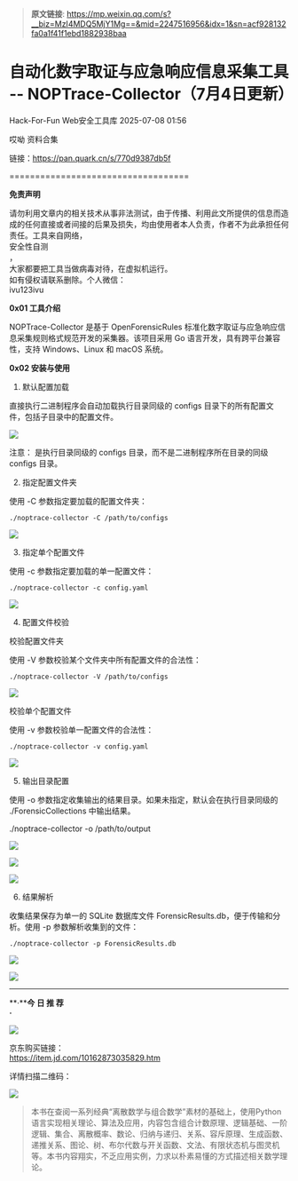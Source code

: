 > **原文链接**: https://mp.weixin.qq.com/s?__biz=MzI4MDQ5MjY1Mg==&mid=2247516956&idx=1&sn=acf928132fa0a1f41f1ebd1882938baa

#  自动化数字取证与应急响应信息采集工具 -- NOPTrace-Collector（7月4日更新）  
Hack-For-Fun  Web安全工具库   2025-07-08 01:56  
  
哎呦 资料合集  
  
链接：https://pan.quark.cn/s/770d9387db5f  
  
===================================  
  
**免责声明**  
  
请勿利用文章内的相关技术从事非法测试，由于传播、利用此文所提供的信息而造成的任何直接或者间接的后果及损失，均由使用者本人负责，作者不为此承担任何责任。工具来自网络，  
安全性自测  
，  
大家都要把工具当做病毒对待，在虚拟机运行。  
如有侵权请联系删除。个人微信：  
ivu123ivu  
  
  
**0x01 工具介绍**  
  
NOPTrace-Collector 是基于 OpenForensicRules 标准化数字取证与应急响应信息采集规则格式规范开发的采集器。该项目采用 Go 语言开发，具有跨平台兼容性，支持 Windows、Linux 和 macOS 系统。  
  
**0x02 安装与使用**  
  
1. 默认配置加载  
  
直接执行二进制程序会自动加载执行目录同级的 configs 目录下的所有配置文件，包括子目录中的配置文件。  
  
![](https://mmbiz.qpic.cn/sz_mmbiz_png/8H1dCzib3UibusVfJXmzIeLa5EtNLA6I8xqg6XmMxibmbsMz8z0kkB6mzb0sQB9hyCLRIJNhPMahyvMdibng0N8f7w/640?wx_fmt=png&from=appmsg "")  
  
注意： 是执行目录同级的 configs 目录，而不是二进制程序所在目录的同级 configs 目录。  
  
2. 指定配置文件夹  
  
使用 -C 参数指定要加载的配置文件夹：  

```
./noptrace-collector -C /path/to/configs
```

  
![](https://mmbiz.qpic.cn/sz_mmbiz_png/8H1dCzib3UibusVfJXmzIeLa5EtNLA6I8xgibmyv2XTyOyMBdbHiaYVzvqLFWqdSq7VAMEOqRrkECO9u5d7aCBDm8A/640?wx_fmt=png&from=appmsg "")  
  
3. 指定单个配置文件  
  
使用 -c 参数指定要加载的单一配置文件：  

```
./noptrace-collector -c config.yaml
```

  
![](https://mmbiz.qpic.cn/sz_mmbiz_png/8H1dCzib3UibusVfJXmzIeLa5EtNLA6I8xAM0yQgcYNTwD6T3cS88pGvp6Bqz4Pq7haGQ5sro029gN8HyJibvicEIQ/640?wx_fmt=png&from=appmsg "")  
  
4. 配置文件校验  
  
校验配置文件夹  
  
使用 -V 参数校验某个文件夹中所有配置文件的合法性：  

```
./noptrace-collector -V /path/to/configs
```

  
![](https://mmbiz.qpic.cn/sz_mmbiz_png/8H1dCzib3UibusVfJXmzIeLa5EtNLA6I8xFM7OMdW4qbiaCgSWEGCBxnCticzeDPFgnj1zeLQeBdABicb6uSp06pruw/640?wx_fmt=png&from=appmsg "")  
  
校验单个配置文件  
  
使用 -v 参数校验单一配置文件的合法性：  

```
./noptrace-collector -v config.yaml
```

  
![](https://mmbiz.qpic.cn/sz_mmbiz_png/8H1dCzib3UibusVfJXmzIeLa5EtNLA6I8xjbtzqe2yVvIJxrdhYicrthS6m8DOvNMTtUAOBFtsicTr5EHlDPh1GdIA/640?wx_fmt=png&from=appmsg "")  
  
5. 输出目录配置  
  
使用 -o 参数指定收集输出的结果目录。如果未指定，默认会在执行目录同级的 ./ForensicCollections 中输出结果。  
  
./noptrace-collector -o /path/to/output  
  
![](https://mmbiz.qpic.cn/sz_mmbiz_png/8H1dCzib3UibusVfJXmzIeLa5EtNLA6I8xmfWjAic3lXxgicE7P8E4qQNW7MzIEIxAicrY8UwPJwL6svoFbCnibqvm1w/640?wx_fmt=png&from=appmsg "")  
  
![](https://mmbiz.qpic.cn/sz_mmbiz_png/8H1dCzib3UibusVfJXmzIeLa5EtNLA6I8xP7KUZGGdt6XLpiacMLER7xw7xwvNxia5CpG05K05AqAiaP4wq1vAIg1sA/640?wx_fmt=png&from=appmsg "")  
  
![](https://mmbiz.qpic.cn/sz_mmbiz_png/8H1dCzib3UibusVfJXmzIeLa5EtNLA6I8xBDn0VhfyCcbqYiatVWU4faJc1TgAb3RL0ot3ficqnjicEPTcdw4tvHe5Q/640?wx_fmt=png&from=appmsg "")  
  
6. 结果解析  
  
收集结果保存为单一的 SQLite 数据库文件 ForensicResults.db，便于传输和分析。使用 -p 参数解析收集到的文件：  

```
./noptrace-collector -p ForensicResults.db
```

  
![](https://mmbiz.qpic.cn/sz_mmbiz_png/8H1dCzib3UibusVfJXmzIeLa5EtNLA6I8xtdeaasCBSr8M9jLtFJKThTW3kEosWFNCRDJKsrPicW8QokicbSW7CclA/640?wx_fmt=png&from=appmsg "")  
  
![](https://mmbiz.qpic.cn/mmbiz_jpg/8H1dCzib3Uibu7uX2oYjbbibndft14nzUMIoRia7UqCAgMXSZAu1iaBDWSWLLuFnyibwfOiaCLO7YXaC6qib8icgHXwoe3Q/640?wx_fmt=jpeg "")  
  
****  
  
  
**·****今 日 推 荐**  
**·**  
  
![](https://mmbiz.qpic.cn/sz_mmbiz_jpg/8H1dCzib3UibusVfJXmzIeLa5EtNLA6I8xNOxvbGwNAFyoH3acVUZWPOuuiauOGOvHrjk8DOWUCGOgfHxJGzaxiaeQ/640?wx_fmt=jpeg&from=appmsg "")  
  
京东购买链接：  
https://item.jd.com/10162873035829.htm  
  
详情扫描二维码：  
  
![](https://mmbiz.qpic.cn/sz_mmbiz_png/8H1dCzib3UibusVfJXmzIeLa5EtNLA6I8xpshyDRX1FUDrJZH1TMZUDILFuQUke2GsHnW1fykkrGfgPBrlGvHECA/640?wx_fmt=png&from=appmsg "")  
> 本书在查阅一系列经典“离散数学与组合数学”素材的基础上，使用Python语言实现相关理论、算法及应用，内容包含组合计数原理、逻辑基础、一阶逻辑、集合、离散概率、数论、归纳与递归、关系、容斥原理、生成函数、递推关系、图论、树、布尔代数与开关函数、文法、有限状态机与图灵机等。本书内容翔实，不乏应用实例，力求以朴素易懂的方式描述相关数学理论。  
  
  
  
  
